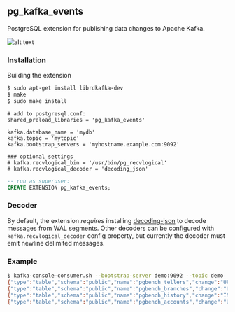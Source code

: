 ## pg_kafka_events

PostgreSQL extension for publishing data changes to Apache Kafka.

![alt text](http://kafka.apache.org/images/kafka_diagram.png "Kafka")

### Installation

Building the extension

```bash
$ sudo apt-get install librdkafka-dev
$ make
$ sudo make install
```

```
# add to postgresql.conf:
shared_preload_libraries = 'pg_kafka_events'

kafka.database_name = 'mydb'
kafka.topic = 'mytopic'
kafka.bootstrap_servers = 'myhostname.example.com:9092'

### optional settings
# kafka.recvlogical_bin = '/usr/bin/pg_recvlogical'
# kafka.recvlogical_decoder = 'decoding_json'
```

```sql
-- run as superuser:
CREATE EXTENSION pg_kafka_events;
```

### Decoder

By default, the extension *requires* installing [decoding-json](https://github.com/leptonix/decoding-json) to decode messages from WAL segments. Other decoders can be configured with ```kafka.recvlogical_decoder``` config property, but currently the decoder must emit newline delimited messages.

### Example

```bash
$ kafka-console-consumer.sh --bootstrap-server demo:9092 --topic demo
{"type":"table","schema":"public","name":"pgbench_tellers","change":"UPDATE","key":{"tid":3},"data":{"tid":3,"bid":1,"tbalance":-6035,"filler":null}}
{"type":"table","schema":"public","name":"pgbench_branches","change":"UPDATE","key":{"bid":1},"data":{"bid":1,"bbalance":-986138,"filler":null}}
{"type":"table","schema":"public","name":"pgbench_history","change":"INSERT","data":{"tid":3,"bid":1,"aid":3567,"delta":-3678,"mtime":"2017-09-15 17:16:29.537082","filler":null}}
{"type":"table","schema":"public","name":"pgbench_accounts","change":"UPDATE","key":{"aid":96970},"data":{"aid":96970,"bid":1,"abalance":425,"filler":"  "}}
```

